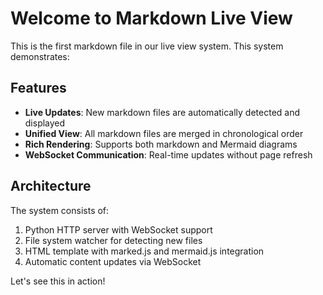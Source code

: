 # Welcome to Markdown Live View

This is the first markdown file in our live view system. This system demonstrates:

## Features

- **Live Updates**: New markdown files are automatically detected and displayed
- **Unified View**: All markdown files are merged in chronological order
- **Rich Rendering**: Supports both markdown and Mermaid diagrams
- **WebSocket Communication**: Real-time updates without page refresh

## Architecture

The system consists of:

1. Python HTTP server with WebSocket support
2. File system watcher for detecting new files
3. HTML template with marked.js and mermaid.js integration
4. Automatic content updates via WebSocket

Let's see this in action!